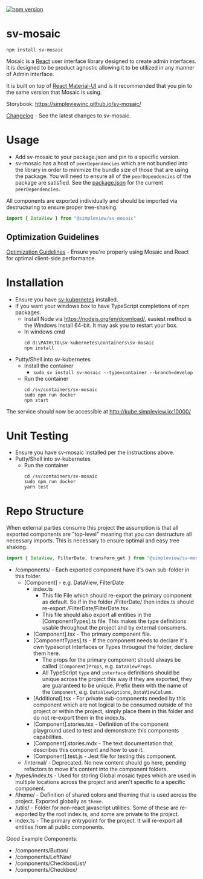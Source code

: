 [![npm version](https://badge.fury.io/js/%40simpleview%2Fsv-mosaic.svg)](https://badge.fury.io/js/%40simpleview%2Fsv-mosaic)

# sv-mosaic

```
npm install sv-mosaic
```

Mosaic is a [React](https://reactjs.org/) user interface library designed to create admin interfaces. It is designed to be product agnostic allowing it to be utilized in any manner of Admin interface.

It is built on top of [React Material-UI](https://mui.com/) and is it recommended that you pin to the same version that Mosaic is using.

Storybook: https://simpleviewinc.github.io/sv-mosaic/

[Changelog](changelog.md) - See the latest changes to sv-mosaic.

# Usage

* Add sv-mosaic to your package.json and pin to a specific version.
* sv-mosaic has a host of `peerDependencies` which are not bundled into the library in order to minimize the bundle size of those that are using the package. You will need to ensure all of the `peerDependencies` of the package are satisfied. See the [package.json](package.json) for the current `peerDependencies`.

All components are exported individually and should be imported via destructuring to ensure proper tree-shaking.

```js
import { DataView } from "@simpleview/sv-mosaic"
```

## Optimization Guidelines

[Optimization Guidelines](optimization.md) - Ensure you're properly using Mosaic and React for optimal client-side performance.

# Installation

* Ensure you have [sv-kubernetes](https://github.com/simpleviewinc/sv-kubernetes) installed.
* If you want your windows box to have TypeScript completions of npm packages.
	* Install Node via https://nodejs.org/en/download/, easiest method is the Windows Install 64-bit. It may ask you to restart your box.
	* In windows cmd
		```
		cd d:\PATH\TO\sv-kubernetes\containers\sv-mosaic
		npm install
		```
* Putty/Shell into sv-kubernetes
	* Install the container
		* `sudo sv install sv-mosaic --type=container --branch=develop`
	* Run the container
		```
		cd /sv/containers/sv-mosaic
		sudo npm run docker
		npm start
		```

The service should now be accessible at http://kube.simpleview.io:10000/

# Unit Testing

* Ensure you have sv-mosaic installed per the instructions above.
* Putty/Shell into sv-kubernetes
	* Run the container
		```
		cd /sv/containers/sv-mosaic
		sudo npm run docker
		yarn test
		```

# Repo Structure

When external parties consume this project the assumption is that all exported components are "top-level" meaning that you can destructure all necessary imports. This is necessary to ensure optimal and easy tree shaking.

```js
import { DataView, FilterDate, transform_get } from "@simpleview/sv-mosaic";
```

* /components/ - Each exported component have it's own sub-folder in this folder.
	* [Component] - e.g. DataView, FilterDate
		* index.ts
			* This file File which should re-export the primary component as default. So if in the folder /FilterDate/ then index.ts should re-export /FilterDate/FilterDate.tsx.
			* This file should also export all entities in the [ComponentTypes].ts file. This makes the type definitions usable throughout the project and by external consumers.
		* [Component].tsx - The primary component file.
		* [ComponentTypes].ts - If the component needs to declare it's own typescript Interfaces or Types througout the folder, declare them here.
			* The props for the primary component should always be called `[Component]Props`, e.g. `DataViewProps`.
			* All TypeScript `type` and `interface` definitions should be unique across the project this way if they are exported, they are guaranteed to be unique. Prefix them with the name of the `Component`, e.g. `DataViewOptions`, `DataViewColumn`.
		* [Additional].tsx - For private sub-components needed by this component which are not logical to be consumed outside of the project or within the project, simply place them in this folder and do not re-export them in the index.ts.
		* [Component].stories.tsx - Definition of the component playground used to test and demonstrate this components capabilities.
		* [Component].stories.mdx - The text documentation that describes this component and how to use it.
		* [Component].test.js - Jest file for testing this component.
	* /internal/ - Deprecated. No new content should go here, pending refactors to move it's content into the component folders.
* /types/index.ts - Used for storing Global mosaic types which are used in multiple locations across the project and aren't specific to a specific component.
* /theme/ - Definition of shared colors and theming that is used across the project. Exported globally as `theme`.
* /utils/ - Folder for non-react javascript utilities. Some of these are re-exported by the root index.ts, and some are private to the project.
* index.ts - The primary entrypoint for the project. It will re-export all entities from all public components.

Good Example Components:

* /components/Button/
* /components/LeftNav/
* /components/CheckboxList/
* /components/Checkbox/